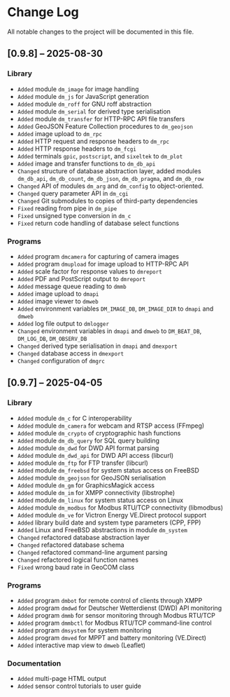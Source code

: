 # Change Log

All notable changes to the project will be documented in this file.

## [0.9.8] – 2025-08-30

### Library

* `Added` module `dm_image` for image handling
* `Added` module `dm_js` for JavaScript generation
* `Added` module `dm_roff` for GNU roff abstraction
* `Added` module `dm_serial` for derived type serialisation
* `Added` module `dm_transfer` for HTTP-RPC API file transfers
* `Added` GeoJSON Feature Collection procedures to `dm_geojson`
* `Added` image upload to `dm_rpc`
* `Added` HTTP request and response headers to `dm_rpc`
* `Added` HTTP response headers to `dm_fcgi`
* `Added` terminals `gpic`, `postscript`, and `sixeltek` to `dm_plot`
* `Added` image and transfer functions to `dm_db_api`
* `Changed` structure of database abstraction layer, added modules `dm_db_api`, `dm_db_count`, `dm_db_json`, `dm_db_pragma`, and `dm_db_row`
* `Changed` API of modules `dm_arg` and `dm_config` to object-oriented.
* `Changed` query parameter API in `dm_cgi`
* `Changed` Git submodules to copies of third-party dependencies
* `Fixed` reading from pipe in `dm_pipe`
* `Fixed` unsigned type conversion in `dm_c`
* `Fixed` return code handling of database select functions

### Programs

* `Added` program `dmcamera` for capturing of camera images
* `Added` program `dmupload` for image upload to HTTP-RPC API
* `Added` scale factor for response values to `dmreport`
* `Added` PDF and PostScript output to `dmreport`
* `Added` message queue reading to `dmmb`
* `Added` image upload to `dmapi`
* `Added` image viewer to `dmweb`
* `Added` environment variables `DM_IMAGE_DB`, `DM_IMAGE_DIR` to `dmapi` and `dmweb`
* `Added` log file output to `dmlogger`
* `Changed` environment variables in `dmapi` and `dmweb` to `DM_BEAT_DB`, `DM_LOG_DB`, `DM_OBSERV_DB`
* `Changed` derived type serialisation in `dmapi` and `dmexport`
* `Changed` database access in `dmexport`
* `Changed` configuration of `dmgrc`

## [0.9.7] – 2025-04-05

### Library

* `Added` module `dm_c` for C interoperability
* `Added` module `dm_camera` for webcam and RTSP access (FFmpeg)
* `Added` module `dm_crypto` of cryptographic hash functions
* `Added` module `dm_db_query` for SQL query building
* `Added` module `dm_dwd` for DWD API format parsing
* `Added` module `dm_dwd_api` for DWD API access (libcurl)
* `Added` module `dm_ftp` for FTP transfer (libcurl)
* `Added` module `dm_freebsd` for system status access on FreeBSD
* `Added` module `dm_geojson` for GeoJSON serialisation
* `Added` module `dm_gm` for GraphicsMagick access
* `Added` module `dm_im` for XMPP connectivity (libstrophe)
* `Added` module `dm_linux` for system status access on Linux
* `Added` module `dm_modbus` for Modbus RTU/TCP connectivity (libmodbus)
* `Added` module `dm_ve` for Victron Energy VE.Direct protocol support
* `Added` library build date and system type parameters (CPP, FPP)
* `Added` Linux and FreeBSD abstractions in module `dm_system`
* `Changed` refactored database abstraction layer
* `Changed` refactored database schema
* `Changed` refactored command-line argument parsing
* `Changed` refactored logical function names
* `Fixed` wrong baud rate in GeoCOM class

### Programs

* `Added` program `dmbot` for remote control of clients through XMPP
* `Added` program `dmdwd` for Deutscher Wetterdienst (DWD) API monitoring
* `Added` program `dmmb` for sensor monitoring through Modbus RTU/TCP
* `Added` program `dmmbctl` for Modbus RTU/TCP command-line control
* `Added` program `dmsystem` for system monitoring
* `Added` program `dmved` for MPPT and battery monitoring (VE.Direct)
* `Added` interactive map view to `dmweb` (Leaflet)

### Documentation

* `Added` multi-page HTML output
* `Added` sensor control tutorials to user guide

